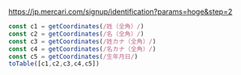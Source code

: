 https://jp.mercari.com/signup/identification?params=hoge&step=2

```js
const c1 = getCoordinates(/姓（全角）/)
const c2 = getCoordinates(/名（全角）/)
const c3 = getCoordinates(/姓カナ（全角）/)
const c4 = getCoordinates(/名カナ（全角）/)
const c5 = getCoordinates(/生年月日/)
toTable([c1,c2,c3,c4,c5])
```
